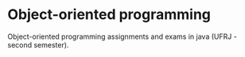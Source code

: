 # Object-oriented programming
Object-oriented programming assignments and exams in java (UFRJ - second semester).